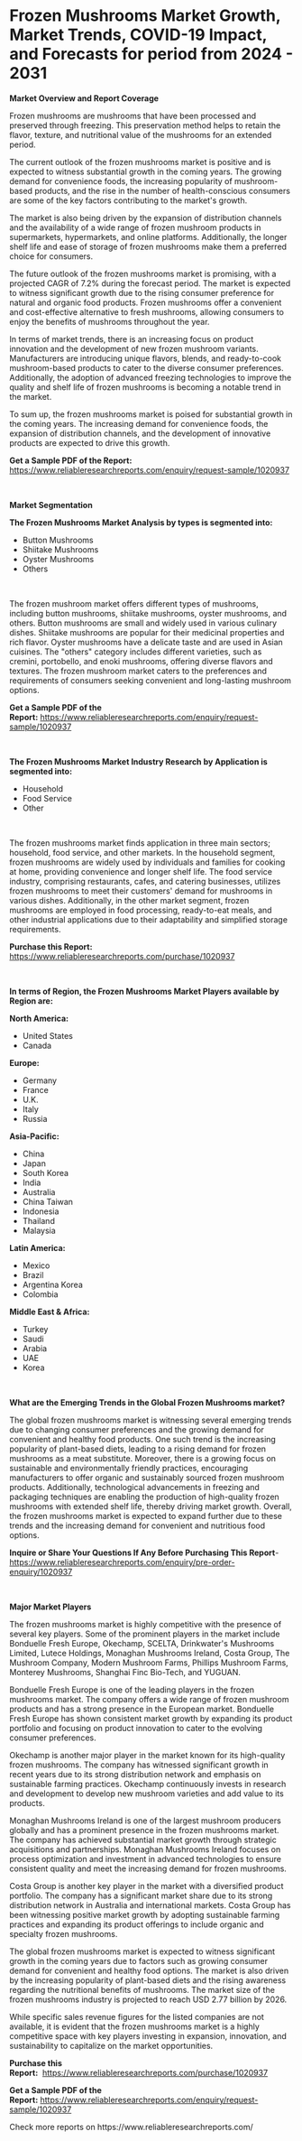 <p><h1>Frozen Mushrooms Market Growth, Market Trends, COVID-19 Impact, and Forecasts for period from 2024 - 2031</h1></p><p><strong>Market Overview and Report Coverage</strong></p>
<p><p>Frozen mushrooms are mushrooms that have been processed and preserved through freezing. This preservation method helps to retain the flavor, texture, and nutritional value of the mushrooms for an extended period.</p><p>The current outlook of the frozen mushrooms market is positive and is expected to witness substantial growth in the coming years. The growing demand for convenience foods, the increasing popularity of mushroom-based products, and the rise in the number of health-conscious consumers are some of the key factors contributing to the market's growth.</p><p>The market is also being driven by the expansion of distribution channels and the availability of a wide range of frozen mushroom products in supermarkets, hypermarkets, and online platforms. Additionally, the longer shelf life and ease of storage of frozen mushrooms make them a preferred choice for consumers.</p><p>The future outlook of the frozen mushrooms market is promising, with a projected CAGR of 7.2% during the forecast period. The market is expected to witness significant growth due to the rising consumer preference for natural and organic food products. Frozen mushrooms offer a convenient and cost-effective alternative to fresh mushrooms, allowing consumers to enjoy the benefits of mushrooms throughout the year.</p><p>In terms of market trends, there is an increasing focus on product innovation and the development of new frozen mushroom variants. Manufacturers are introducing unique flavors, blends, and ready-to-cook mushroom-based products to cater to the diverse consumer preferences. Additionally, the adoption of advanced freezing technologies to improve the quality and shelf life of frozen mushrooms is becoming a notable trend in the market.</p><p>To sum up, the frozen mushrooms market is poised for substantial growth in the coming years. The increasing demand for convenience foods, the expansion of distribution channels, and the development of innovative products are expected to drive this growth.</p></p>
<p><strong>Get a Sample PDF of the Report:</strong> <a href="https://www.reliableresearchreports.com/enquiry/request-sample/1020937">https://www.reliableresearchreports.com/enquiry/request-sample/1020937</a></p>
<p>&nbsp;</p>
<p><strong>Market Segmentation</strong></p>
<p><strong>The Frozen Mushrooms Market Analysis by types is segmented into:</strong></p>
<p><ul><li>Button Mushrooms</li><li>Shiitake Mushrooms</li><li>Oyster Mushrooms</li><li>Others</li></ul></p>
<p>&nbsp;</p>
<p><p>The frozen mushroom market offers different types of mushrooms, including button mushrooms, shiitake mushrooms, oyster mushrooms, and others. Button mushrooms are small and widely used in various culinary dishes. Shiitake mushrooms are popular for their medicinal properties and rich flavor. Oyster mushrooms have a delicate taste and are used in Asian cuisines. The "others" category includes different varieties, such as cremini, portobello, and enoki mushrooms, offering diverse flavors and textures. The frozen mushroom market caters to the preferences and requirements of consumers seeking convenient and long-lasting mushroom options.</p></p>
<p><strong>Get a Sample PDF of the Report:</strong>&nbsp;<a href="https://www.reliableresearchreports.com/enquiry/request-sample/1020937">https://www.reliableresearchreports.com/enquiry/request-sample/1020937</a></p>
<p>&nbsp;</p>
<p><strong>The Frozen Mushrooms Market Industry Research by Application is segmented into:</strong></p>
<p><ul><li>Household</li><li>Food Service</li><li>Other</li></ul></p>
<p>&nbsp;</p>
<p><p>The frozen mushrooms market finds application in three main sectors; household, food service, and other markets. In the household segment, frozen mushrooms are widely used by individuals and families for cooking at home, providing convenience and longer shelf life. The food service industry, comprising restaurants, cafes, and catering businesses, utilizes frozen mushrooms to meet their customers' demand for mushrooms in various dishes. Additionally, in the other market segment, frozen mushrooms are employed in food processing, ready-to-eat meals, and other industrial applications due to their adaptability and simplified storage requirements.</p></p>
<p><strong>Purchase this Report:</strong>&nbsp; <a href="https://www.reliableresearchreports.com/purchase/1020937">https://www.reliableresearchreports.com/purchase/1020937</a></p>
<p>&nbsp;</p>
<p><strong>In terms of Region, the Frozen Mushrooms Market Players available by Region are:</strong></p>
<p>
    <p> <strong> North America: </strong>
        <ul>
            <li>United States</li>
            <li>Canada</li>
        </ul>
        </p> 
    <p> <strong> Europe: </strong>
        <ul>
            <li>Germany</li>
            <li>France</li>
            <li>U.K.</li>
            <li>Italy</li>
            <li>Russia</li>
        </ul>
        </p> 
    <p> <strong> Asia-Pacific: </strong>
        <ul>
            <li>China</li>
            <li>Japan</li>
            <li>South Korea</li>
            <li>India</li>
            <li>Australia</li>
            <li>China Taiwan</li>
            <li>Indonesia</li>
            <li>Thailand</li>
            <li>Malaysia</li>
        </ul>
        </p> 
    <p> <strong> Latin America: </strong>
        <ul>
            <li>Mexico</li>
            <li>Brazil</li>
            <li>Argentina Korea</li>
            <li>Colombia</li>
        </ul>
        </p> 
    <p> <strong> Middle East & Africa: </strong>
        <ul>
            <li>Turkey</li>
            <li>Saudi</li>
            <li>Arabia</li>
            <li>UAE</li>
            <li>Korea</li>
        </ul>
    </p>
    </p>
<p>&nbsp;</p>
<p><strong>What are the Emerging Trends in the Global Frozen Mushrooms market?</strong></p>
<p><p>The global frozen mushrooms market is witnessing several emerging trends due to changing consumer preferences and the growing demand for convenient and healthy food products. One such trend is the increasing popularity of plant-based diets, leading to a rising demand for frozen mushrooms as a meat substitute. Moreover, there is a growing focus on sustainable and environmentally friendly practices, encouraging manufacturers to offer organic and sustainably sourced frozen mushroom products. Additionally, technological advancements in freezing and packaging techniques are enabling the production of high-quality frozen mushrooms with extended shelf life, thereby driving market growth. Overall, the frozen mushrooms market is expected to expand further due to these trends and the increasing demand for convenient and nutritious food options.</p></p>
<p><strong>Inquire or Share Your Questions If Any Before Purchasing This Report</strong>- <a href="https://www.reliableresearchreports.com/enquiry/pre-order-enquiry/1020937">https://www.reliableresearchreports.com/enquiry/pre-order-enquiry/1020937</a></p>
<p>&nbsp;</p>
<p><strong>Major Market Players</strong></p>
<p><p>The frozen mushrooms market is highly competitive with the presence of several key players. Some of the prominent players in the market include Bonduelle Fresh Europe, Okechamp, SCELTA, Drinkwater's Mushrooms Limited, Lutece Holdings, Monaghan Mushrooms Ireland, Costa Group, The Mushroom Company, Modern Mushroom Farms, Phillips Mushroom Farms, Monterey Mushrooms, Shanghai Finc Bio-Tech, and YUGUAN.</p><p>Bonduelle Fresh Europe is one of the leading players in the frozen mushrooms market. The company offers a wide range of frozen mushroom products and has a strong presence in the European market. Bonduelle Fresh Europe has shown consistent market growth by expanding its product portfolio and focusing on product innovation to cater to the evolving consumer preferences.</p><p>Okechamp is another major player in the market known for its high-quality frozen mushrooms. The company has witnessed significant growth in recent years due to its strong distribution network and emphasis on sustainable farming practices. Okechamp continuously invests in research and development to develop new mushroom varieties and add value to its products.</p><p>Monaghan Mushrooms Ireland is one of the largest mushroom producers globally and has a prominent presence in the frozen mushrooms market. The company has achieved substantial market growth through strategic acquisitions and partnerships. Monaghan Mushrooms Ireland focuses on process optimization and investment in advanced technologies to ensure consistent quality and meet the increasing demand for frozen mushrooms.</p><p>Costa Group is another key player in the market with a diversified product portfolio. The company has a significant market share due to its strong distribution network in Australia and international markets. Costa Group has been witnessing positive market growth by adopting sustainable farming practices and expanding its product offerings to include organic and specialty frozen mushrooms.</p><p>The global frozen mushrooms market is expected to witness significant growth in the coming years due to factors such as growing consumer demand for convenient and healthy food options. The market is also driven by the increasing popularity of plant-based diets and the rising awareness regarding the nutritional benefits of mushrooms. The market size of the frozen mushrooms industry is projected to reach USD 2.77 billion by 2026.</p><p>While specific sales revenue figures for the listed companies are not available, it is evident that the frozen mushrooms market is a highly competitive space with key players investing in expansion, innovation, and sustainability to capitalize on the market opportunities.</p></p>
<p><strong>Purchase this Report:</strong>&nbsp;&nbsp;<a href="https://www.reliableresearchreports.com/purchase/1020937">https://www.reliableresearchreports.com/purchase/1020937</a></p>
<p></p>
<p><strong>Get a Sample PDF of the Report:</strong>&nbsp;<a href="https://www.reliableresearchreports.com/enquiry/request-sample/1020937">https://www.reliableresearchreports.com/enquiry/request-sample/1020937</a></p>
<p>Check more reports on https://www.reliableresearchreports.com/</p>